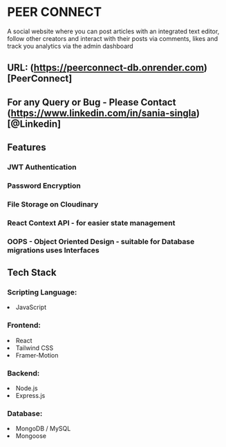 # PEER CONNECT

A social website where you can post articles with an integrated text editor, follow other creators and interact with their posts via comments, likes and track you analytics via the admin dashboard

## URL: (https://peerconnect-db.onrender.com)[PeerConnect]

## For any Query or Bug - Please Contact (https://www.linkedin.com/in/sania-singla)[@Linkedin]

## Features

### JWT Authentication

### Password Encryption

### File Storage on Cloudinary

### React Context API - for easier state management

### OOPS - Object Oriented Design - suitable for Database migrations uses Interfaces

## Tech Stack

### Scripting Language:

<li> JavaScript

### Frontend:

<li> React 
<li> Tailwind CSS
<li> Framer-Motion

### Backend:

<li> Node.js
<li> Express.js

### Database:

<li> MongoDB / MySQL
<li> Mongoose
